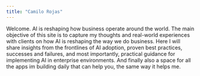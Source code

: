```yaml
---
title: "Camilo Rojas"
---
```


Welcome. AI is reshaping how business operate around the world. The main objective of this site is to capture my thoughts and real-world experiences with clients on how AI is reshaping the way we do business.  Here I will share insights from the frontlines of AI adoption, proven best practices, successes and failures, and most importantly, practical guidance for implementing AI in enterprise environments. And finally also a space for all the apps im building daily that can help you, the same way it helps me.
